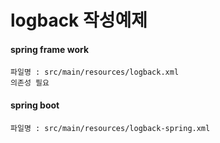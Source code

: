 # logback 작성예제

#### spring frame work
    파일명 : src/main/resources/logback.xml
    의존성 필요 


#### spring boot
    파일명 : src/main/resources/logback-spring.xml 
